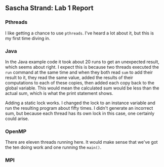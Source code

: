 ## Sascha Strand: Lab 1 Report

### Pthreads

I like getting a chance to use `pthreads`. I've heard a lot about it, but this is my first time diving in.

### Java

In the Java example code it took about 20 runs to get an unexpected result, which seems about right. I expect this is because two threads executed the `run` command at the same time and when they both read `sum` to add their result to it, they read the same value, added the results of their computations to each of these copies, then added each copy back to the  global variable. This would mean the calculated sum would be less than the actual sum, which is what the print statement shows.

Adding a static lock works. I changed the lock to an instance variable and run the resulting program about fifty times. I didn't generate an incorrect sum, but because each thread has its own lock in this case, one certainly could arise. 

### OpenMP

There are eleven threads running here. It would make sense that we've got the ten doing work and one running the `main()`.

### MPI


